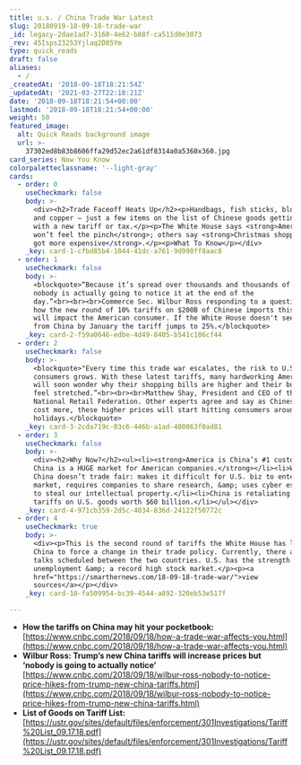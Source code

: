 ```yaml
---
title: u.s. / China Trade War Latest
slug: 20180919-18-09-18-trade-war
_id: legacy-2dae1ad7-3160-4e62-b88f-ca511d0e3073
_rev: 45Isps23253Yjlaq2D85Ym
type: quick_reads
draft: false
aliases:
  - /
_createdAt: '2018-09-18T18:21:54Z'
_updatedAt: '2021-03-27T22:18:21Z'
date: '2018-09-18T18:21:54+00:00'
lastmod: '2018-09-18T18:21:54+00:00'
weight: 50
featured_image:
  alt: Quick Reads background image
  url: >-
    37302ed8b83b8606ffa29d52ec2a61df8314a0a5360x360.jpg
card_series: Now You Know
colorpaletteclassname: '--light-gray'
cards:
  - order: 0
    useCheckmark: false
    body: >-
      <div><h2>Trade Faceoff Heats Up</h2><p>Handbags, fish sticks, blow torches
      and copper – just a few items on the list of Chinese goods getting hit
      with a new tariff or tax.</p><p>The White House says <strong>Americans
      won’t feel the pinch</strong>; others say <strong>Christmas shopping just
      got more expensive</strong>.</p><p>What To Know</p></div>
    _key: card-1-cfbd85b4-1044-41dc-a761-9d998ff8aac8
  - order: 1
    useCheckmark: false
    body: >-
      <blockquote>“Because it’s spread over thousands and thousands of products,
      nobody is actually going to notice it at the end of the
      day.”<br><br><br>Commerce Sec. Wilbur Ross responding to a question about
      how the new round of 10% tariffs on $200B of Chinese imports this week
      will impact the American consumer. If the White House doesn't see a change
      from China by January the tariff jumps to 25%.</blockquote>
    _key: card-2-f59a0646-edbe-4d49-8405-b541c106cf44
  - order: 2
    useCheckmark: false
    body: >-
      <blockquote>"Every time this trade war escalates, the risk to U.S.
      consumers grows. With these latest tariffs, many hardworking Americans
      will soon wonder why their shopping bills are higher and their budgets
      feel stretched.”<br><br><br>Matthew Shay, President and CEO of the
      National Retail Federation. Other experts agree and say as Chinese imports
      cost more, these higher prices will start hitting consumers around the
      holidays.</blockquote>
    _key: card-3-2cda719c-03c6-446b-a1ad-480063f0ad81
  - order: 3
    useCheckmark: false
    body: >-
      <div><h2>Why Now?</h2><ul><li><strong>America is China’s #1 customer;
      China is a HUGE market for American companies.</strong></li><li>WH says
      China doesn’t trade fair: makes it difficult for U.S. biz to enter their
      market, requires companies to share research, &amp; uses cyber espionage
      to steal our intellectual property.</li><li>China is retaliating withA
      tariffs on U.S. goods worth $60 billion.</li></ul></div>
    _key: card-4-971cb359-2d5c-4034-836d-24122f50772c
  - order: 4
    useCheckmark: true
    body: >-
      <div><p>This is the second round of tariffs the White House has levied on
      China to force a change in their trade policy. Currently, there are no
      talks scheduled between the two countries. U.S. has the strength of low
      unemployment &amp; a record high stock market.</p><p><a
      href="https://smarthernews.com/18-09-18-trade-war/">view
      sources</a></p></div>
    _key: card-10-fa509954-bc39-4544-a892-320eb53e517f

---
```

* **How the tariffs on China may hit your pocketbook:**  
[https://www.cnbc.com/2018/09/18/how-a-trade-war-affects-you.html](https://www.cnbc.com/2018/09/18/how-a-trade-war-affects-you.html)
* **Wilbur Ross: Trump’s new China tariffs will increase prices but ‘nobody is going to actually notice’**  
[https://www.cnbc.com/2018/09/18/wilbur-ross-nobody-to-notice-price-hikes-from-trump-new-china-tariffs.html](https://www.cnbc.com/2018/09/18/wilbur-ross-nobody-to-notice-price-hikes-from-trump-new-china-tariffs.html)
* **List of Goods on Tariff List:**  
[https://ustr.gov/sites/default/files/enforcement/301Investigations/Tariff%20List_09.17.18.pdf](https://ustr.gov/sites/default/files/enforcement/301Investigations/Tariff%20List_09.17.18.pdf)